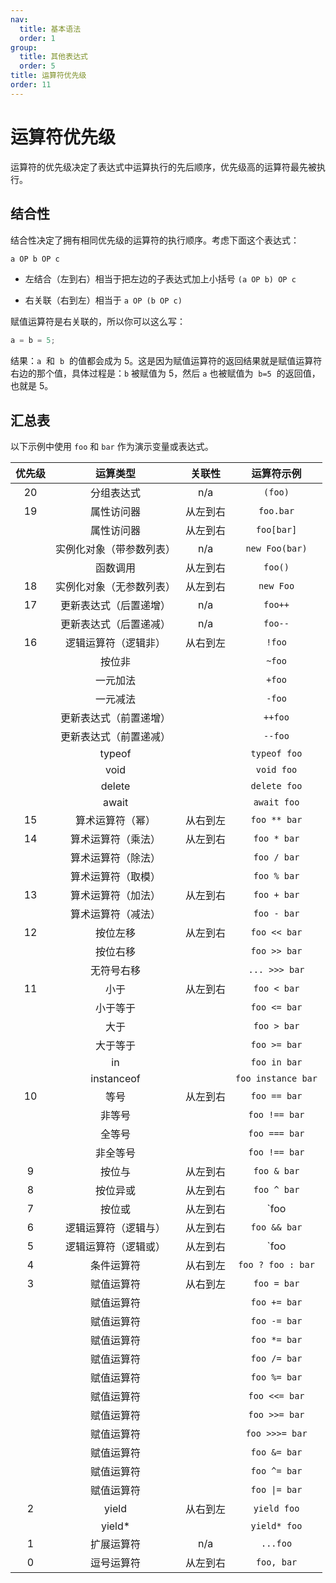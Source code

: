 ```yaml
---
nav:
  title: 基本语法
  order: 1
group:
  title: 其他表达式
  order: 5
title: 运算符优先级
order: 11
---
```


# 运算符优先级

运算符的优先级决定了表达式中运算执行的先后顺序，优先级高的运算符最先被执行。

## 结合性

结合性决定了拥有相同优先级的运算符的执行顺序。考虑下面这个表达式：

```js
a OP b OP c
```

- 左结合（左到右）相当于把左边的子表达式加上小括号 `(a OP b) OP c`

- 右关联（右到左）相当于 `a OP (b OP c)`

赋值运算符是右关联的，所以你可以这么写：

```js
a = b = 5;
```

结果：`a`  和  `b`  的值都会成为 5。这是因为赋值运算符的返回结果就是赋值运算符右边的那个值，具体过程是：`b` 被赋值为 5，然后 `a` 也被赋值为  `b=5`  的返回值，也就是 5。

## 汇总表

以下示例中使用 `foo` 和 `bar` 作为演示变量或表达式。

| 优先级 |         运算类型         |  关联性  |     运算符示例     |
| :----: | :----------------------: | :------: | :----------------: |
|   20   |        分组表达式        |   n/a    |      `(foo)`       |
|   19   |        属性访问器        | 从左到右 |     `foo.bar`      |
|        |        属性访问器        | 从左到右 |     `foo[bar]`     |
|        | 实例化对象（带参数列表） |   n/a    |   `new Foo(bar)`   |
|        |         函数调用         | 从左到右 |      `foo()`       |
|   18   | 实例化对象（无参数列表） | 从左到右 |     `new Foo`      |
|   17   |  更新表达式（后置递增）  |   n/a    |      `foo++`       |
|        |  更新表达式（后置递减）  |   n/a    |      `foo--`       |
|   16   |   逻辑运算符（逻辑非）   | 从右到左 |       `!foo`       |
|        |          按位非          |          |       `~foo`       |
|        |         一元加法         |          |       `+foo`       |
|        |         一元减法         |          |       `-foo`       |
|        |  更新表达式（前置递增）  |          |      `++foo`       |
|        |  更新表达式（前置递减）  |          |      `--foo`       |
|        |          typeof          |          |    `typeof foo`    |
|        |           void           |          |     `void foo`     |
|        |          delete          |          |    `delete foo`    |
|        |          await           |          |    `await foo`     |
|   15   |     算术运算符（幂）     | 从右到左 |    `foo ** bar`    |
|   14   |    算术运算符（乘法）    | 从左到右 |    `foo * bar`     |
|        |    算术运算符（除法）    |          |    `foo / bar`     |
|        |    算术运算符（取模）    |          |    `foo % bar`     |
|   13   |    算术运算符（加法）    | 从左到右 |    `foo + bar`     |
|        |    算术运算符（减法）    |          |    `foo - bar`     |
|   12   |         按位左移         | 从左到右 |    `foo << bar`    |
|        |         按位右移         |          |    `foo >> bar`    |
|        |        无符号右移        |          |   `... >>> bar`    |
|   11   |           小于           | 从左到右 |    `foo < bar`     |
|        |         小于等于         |          |    `foo <= bar`    |
|        |           大于           |          |    `foo > bar`     |
|        |         大于等于         |          |    `foo >= bar`    |
|        |            in            |          |    `foo in bar`    |
|        |        instanceof        |          | `foo instance bar` |
|   10   |           等号           | 从左到右 |    `foo == bar`    |
|        |          非等号          |          |   `foo !== bar`    |
|        |          全等号          |          |   `foo === bar`    |
|        |         非全等号         |          |   `foo !== bar`    |
|   9    |          按位与          | 从左到右 |    `foo & bar`     |
|   8    |         按位异或         | 从左到右 |    `foo ^ bar`     |
|   7    |          按位或          | 从左到右 |    `foo | bar`     |
|   6    |   逻辑运算符（逻辑与）   | 从左到右 |    `foo && bar`    |
|   5    |   逻辑运算符（逻辑或）   | 从左到右 |    `foo ||bar`     |
|   4    |        条件运算符        | 从右到左 | `foo ? foo : bar`  |
|   3    |        赋值运算符        | 从右到左 |    `foo = bar`     |
|        |        赋值运算符        |          |    `foo += bar`    |
|        |        赋值运算符        |          |    `foo -= bar`    |
|        |        赋值运算符        |          |    `foo *= bar`    |
|        |        赋值运算符        |          |    `foo /= bar`    |
|        |        赋值运算符        |          |    `foo %= bar`    |
|        |        赋值运算符        |          |   `foo <<= bar`    |
|        |        赋值运算符        |          |   `foo >>= bar`    |
|        |        赋值运算符        |          |   `foo >>>= bar`   |
|        |        赋值运算符        |          |    `foo &= bar`    |
|        |        赋值运算符        |          |    `foo ^= bar`    |
|        |        赋值运算符        |          |   `foo \|= bar`    |
|   2    |          yield           | 从右到左 |    `yield foo`     |
|        |         yield\*          |          |    `yield* foo`    |
|   1    |        扩展运算符        |   n/a    |      `...foo`      |
|   0    |        逗号运算符        | 从左到右 |     `foo, bar`     |
